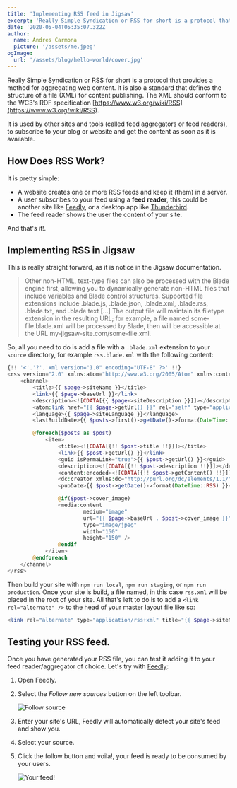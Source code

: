 ```yaml
---
title: 'Implementing RSS feed in Jigsaw'
excerpt: 'Really Simple Syndication or RSS for short is a protocol that provides a method for aggregating web content. It is also a standard that defines the structure of a file (XML) for content publishing. The XML should conform to the WC3 RDF specification'
date: '2020-05-04T05:35:07.322Z'
author:
  name: Andres Carmona
  picture: '/assets/me.jpeg'
ogImage:
  url: '/assets/blog/hello-world/cover.jpg'
---
```


Really Simple Syndication or RSS for short is a protocol that provides a method for aggregating web content. It is also a standard that defines the structure of a file (XML) for content publishing. The XML should conform to the WC3's RDF specification [https://www.w3.org/wiki/RSS](https://www.w3.org/wiki/RSS).

It is used by other sites and tools (called feed aggregators or feed readers), to subscribe to your blog or website and get the content as soon as it is available.

## How Does RSS Work?

It is pretty simple:

* A website creates one or more RSS feeds and keep it (them) in a server.
* A user subscribes to your feed using a **feed reader**, this could be another site like [Feedly](https://feedly.com), or
a desktop app like [Thunderbird](https://www.thunderbird.net/).
* The feed reader shows the user the content of your site.

And that's it!.

## Implementing RSS in Jigsaw

This is really straight forward, as it is notice in the Jigsaw documentation.

> Other non-HTML, text-type files can also be processed with the Blade engine first, allowing you to dynamically generate non-HTML files that include variables and Blade control structures. Supported file extensions include .blade.js, .blade.json, .blade.xml, .blade.rss, .blade.txt, and .blade.text [...] The output file will maintain its filetype extension in the resulting URL; for example, a file named some-file.blade.xml will be processed by Blade, then will be accessible at the URL  my-jigsaw-site.com/some-file.xml.

So, all you need to do is add a file with a `.blade.xml` extension to your `source` directory, for example `rss.blade.xml` with the following content:

```php
{!! '<'.'?'.'xml version="1.0" encoding="UTF-8" ?>' !!}
<rss version="2.0" xmlns:atom="http://www.w3.org/2005/Atom" xmlns:content="http://purl.org/rss/1.0/modules/content/" xmlns:media="http://search.yahoo.com/mrss/">
    <channel>
        <title>{{ $page->siteName }}</title>
        <link>{{ $page->baseUrl }}</link>
        <description><![CDATA[{{ $page->siteDescription }}]]></description>
        <atom:link href="{{ $page->getUrl() }}" rel="self" type="application/rss+xml" />
        <language>{{ $page->siteLanguage }}</language>
        <lastBuildDate>{{ $posts->first()->getDate()->format(DateTime::RSS) }}</lastBuildDate>

        @foreach($posts as $post)
            <item>
                <title><![CDATA[{!! $post->title !!}]]></title>
                <link>{{ $post->getUrl() }}</link>
                <guid isPermaLink="true">{{ $post->getUrl() }}</guid>
                <description><![CDATA[{!! $post->description !!}]]></description>
                <content:encoded><![CDATA[{!! $post->getContent() !!}]]></content:encoded>
                <dc:creator xmlns:dc="http://purl.org/dc/elements/1.1/">{{ $post->author }}</dc:creator>
                <pubDate>{{ $post->getDate()->format(DateTime::RSS) }}</pubDate>

                @if($post->cover_image)
                <media:content
                        medium="image"
                        url="{{ $page->baseUrl . $post->cover_image }}"
                        type="image/jpeg"
                        width="150"
                        height="150" />
                @endif
            </item>
        @endforeach
    </channel>
</rss>
```

Then build your site with `npm run local`, `npm run staging`, or `npm run production`. Once your site is build, a file named, in this case `rss.xml` will be placed in the root of your site. All that's left to do is to add a `<link rel="alternate" />` to the head of your master layout file like so:

```php
<link rel="alternate" type="application/rss+xml" title="{{ $page->siteName }}" href="{{ $page->baseUrl.'/rss.xml' }}" />
```

## Testing your RSS feed.

Once you have generated your RSS file, you can test it adding it to your feed reader/aggregator of choice. Let's try with [Feedly](https://feedly.com):

1. Open Feedly.
2. Select the *Follow new sources* button on the left toolbar.

    ![Follow source](/assets/blog/rss-feed-jigsaw/feedly.png "Follow source in Feedly")

3. Enter your site's URL, Feedly will automatically detect your site's feed and show you.
4. Select your source.
5. Click the follow button and voila!, your feed is ready to be consumed by your users.

    ![Your feed!](/assets/blog/rss-feed-jigsaw/feedly_feed.png "Your feed!")
